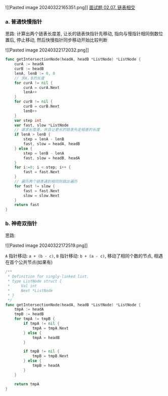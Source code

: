![[Pasted image 20240322165351.png]]
[面试题 02.07. 链表相交](https://leetcode.cn/problems/intersection-of-two-linked-lists-lcci/)

### a. 普通快慢指针
思路: 计算出两个链表长度差, 让长的链表快指针先移动, 
指向与慢指针相同倒数位置后, 停止移动,
然后快慢指针同步移动开始比较判断

![[Pasted image 20240322172032.png]]

```go
func getIntersectionNode(headA, headB *ListNode) *ListNode {
    curA := headA
    curB := headB
    lenA, lenB := 0, 0
    // 求A，B的长度
    for curA != nil {
        curA = curA.Next
        lenA++
    }
    for curB != nil {
        curB = curB.Next
        lenB++
    }
    var step int
    var fast, slow *ListNode
    // 请求长度差，并且让更长的链表先走相差的长度
    if lenA > lenB {
        step = lenA - lenB
        fast, slow = headA, headB
    } else {
        step = lenB - lenA
        fast, slow = headB, headA
    }
    for i:=0; i < step; i++ {
        fast = fast.Next
    }
    // 遍历两个链表遇到相同则跳出遍历
    for fast != slow {
        fast = fast.Next
        slow = slow.Next
    }
    return fast
}
```



### b. 神奇双指针
思路: 

![[Pasted image 20240322172519.png]]

`A` 指针移动: `a + (b - c)`, `B` 指针移动: `b + (a - c)`, 移动了相同个数的节点, 相遇在首个公共节点(如果有)

```go
/**
 * Definition for singly-linked list.
 * type ListNode struct {
 *     Val int
 *     Next *ListNode
 * }
 */
func getIntersectionNode(headA, headB *ListNode) *ListNode {
    tmpA := headA
    tmpB := headB
	for tmpA != tmpB {
		if tmpA != nil {
			tmpA = tmpA.Next
		} else {
			tmpA = headB
		}

		if tmpB != nil {
			tmpB = tmpB.Next
		} else {
			tmpB = headA
		}
	}

	return tmpA
}
```